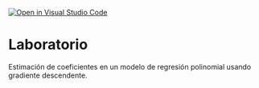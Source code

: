 [![Open in Visual Studio Code](https://classroom.github.com/assets/open-in-vscode-718a45dd9cf7e7f842a935f5ebbe5719a5e09af4491e668f4dbf3b35d5cca122.svg)](https://classroom.github.com/online_ide?assignment_repo_id=12606973&assignment_repo_type=AssignmentRepo)
# Laboratorio

Estimación de coeficientes en un modelo de regresión polinomial usando gradiente descendente.
